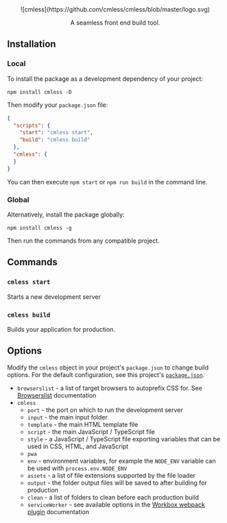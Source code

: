 <center>
  ![cmless](https://github.com/cmless/cmless/blob/master/logo.svg)

  A seamless front end build tool.
</center>

## Installation
### Local
To install the package as a development dependency of your project:
```
npm install cmless -D
```

Then modify your `package.json` file:
```json
{
  "scripts": {
    "start": "cmless start",
    "build": "cmless build"
  },
  "cmless": {
  }
}
```

You can then execute `npm start` or `npm run build` in the command line.

### Global
Alternatively, install the package globally:
```
npm install cmless -g
```

Then run the commands from any compatible project.

## Commands
### `cmless start`
Starts a new development server

### `cmless build`
Builds your application for production.

## Options
Modify the `cmless` object in your project's `package.json` to change build options. For the default configuration, see this project's [`package.json`](./package.json).

- `browserslist` - a list of target browsers to autoprefix CSS for. See [Browserslist](https://github.com/browserslist/browserslist) documentation
- `cmless`
  - `port` - the port on which to run the development server
  - `input` - the main input folder
  - `template` - the main HTML template file
  - `script` - the main JavaScript / TypeScript file
  - `style` - a JavaScript / TypeScript file exporting variables that can be used in CSS, HTML, and JavaScript
  - `pwa`
  - `env` - environment variables, for example the `NODE_ENV` variable can be used with `process.env.NODE_ENV`
  - `assets` - a list of file extensions supported by the file loader
  - `output` - the folder output files will be saved to after building for production
  - `clean` - a list of folders to clean before each production build
  - `serviceWorker` - see available options in the [Workbox webpack plugin](https://developers.google.com/web/tools/workbox/modules/workbox-webpack-plugin) documentation
